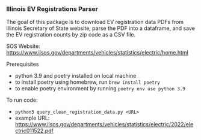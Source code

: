 ### Illinois EV Registrations Parser

The goal of this package is to download EV registration data PDFs from Illinois Secretary of 
State website, parse the PDF into a dataframe, and save the EV registration counts by zip code as a CSV file.

SOS Website: https://www.ilsos.gov/departments/vehicles/statistics/electric/home.html 

Prerequisites
- python 3.9 and poetry installed on local machine
- to install poetry using homebrew, run `brew install poetry`
- to enable poetry environment by running `poetry env use python 3.9`

To run code:
- `python3 query_clean_registration_data.py <URL>`
- example URL: https://www.ilsos.gov/departments/vehicles/statistics/electric/2022/electric011522.pdf